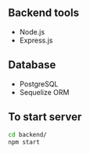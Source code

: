 ## Backend tools
* Node.js
* Express.js

## Database
* PostgreSQL
* Sequelize ORM

## To start server
```bash
cd backend/
npm start
```
